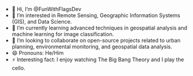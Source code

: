- 👋 Hi, I’m @FunWithFlagsDev
- 👀 I’m interested in Remote Sensing, Geographic Information Systems (GIS), and Data Science.
- 🌱 I’m currently learning advanced techniques in geospatial analysis and machine learning for image classification.
- 💞️ I’m looking to collaborate on open-source projects related to urban planning, environmental monitoring, and geospatial data analysis.
- 😄 Pronouns: He/Him
- ⚡ Interesting fact: I enjoy watching The Big Bang Theory and I play the cello.

<!---
FunWithFlagsDev/FunWithFlagsDev is a ✨ special ✨ repository because its `README.md` (this file) appears on your GitHub profile.
You can click the Preview link to take a look at your changes.
--->
